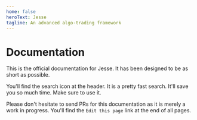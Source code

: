 ```yaml
---
home: false
heroText: Jesse
tagline: An advanced algo-trading framework
---
```


# Documentation

This is the official documentation for Jesse. It has been designed to be as short as possible. 

You'll find the search icon at the header. It is a pretty fast search. It'll save you so much time. Make sure to use it.

Please don't hesitate to send PRs for this documentation as it is merely a work in progress. You'll find the `Edit this page` link at the end of all pages.
